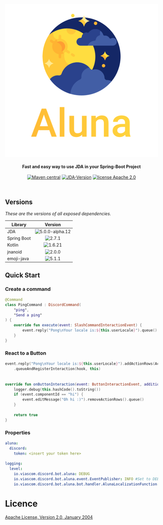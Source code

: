 <div align="center">
<img src="./logo.png"
         alt="Aluna Logo">
</div>

<h4 align="center">Fast and easy way to use JDA in your Spring-Boot Project</h4>

<p align="center">
  <a href="https://github.com/viascom/aluna-spring-boot-starter/releases"><img src="https://img.shields.io/github/v/release/viascom/aluna-spring-boot-starter?include_prereleases&label=version"
         alt="Maven central"></a>
  <a href=""><img src="https://img.shields.io/badge/JDA--Version-5.0.0--alpha.12-blue.svg"
              alt="JDA-Version "></a>
  <a href="http://www.apache.org/licenses/"><img src="https://img.shields.io/badge/license-Apache_2.0-blue.svg"
         alt="license Apache 2.0"></a>
</p>
<br>

## Versions

*These are the versions of all exposed dependencies.*

| Library     |                                         Version                                          |
|-------------|:----------------------------------------------------------------------------------------:|
| JDA         | <img src="https://img.shields.io/badge/5.0.0--alpha.12-orange.svg" alt="5.0.0-alpha.12"> |
| Spring Boot |        <img src="https://img.shields.io/badge/2.7.1-brightgreen.svg" alt="2.7.1">        |
| Kotlin      |       <img src="https://img.shields.io/badge/1.6.21-brightgreen.svg" alt="1.6.21">       |
| jnanoid     |        <img src="https://img.shields.io/badge/2.0.0-brightgreen.svg" alt="2.0.0">        |
| emoji-java  |        <img src="https://img.shields.io/badge/5.1.1-brightgreen.svg" alt="5.1.1">        |

## Quick Start

### Create a command

```kotlin
@Command
class PingCommand : DiscordCommand(
    "ping",
    "Send a ping"
) {
    override fun execute(event: SlashCommandInteractionEvent) {
        event.reply("Pong\nYour locale is:${this.userLocale}").queue()
    }
}
```

### React to a Button

```kotlin
event.reply("Pong\nYour locale is:${this.userLocale}").addActionRows(ActionRow.of(createPrimaryButton("hi", "Hi")))
    .queueAndRegisterInteraction(hook, this)


override fun onButtonInteraction(event: ButtonInteractionEvent, additionalData: HashMap<String, Any?>): Boolean {
    logger.debug(this.hashCode().toString())
    if (event.componentId == "hi") {
        event.editMessage("Oh hi :)").removeActionRows().queue()
    }

    return true
}
```

### Properties

```yaml
aluna:
  discord:
    token: <insert your token here>

logging:
  level:
    io.viascom.discord.bot.aluna: DEBUG
    io.viascom.discord.bot.aluna.event.EventPublisher: INFO #Set to DEBUG to show all published events
    io.viascom.discord.bot.aluna.bot.handler.AlunaLocalizationFunction: INFO #Set to DEBUG to show translation keys for interactions
```

# Licence
[Apache License, Version 2.0, January 2004](http://www.apache.org/licenses/LICENSE-2.0)
